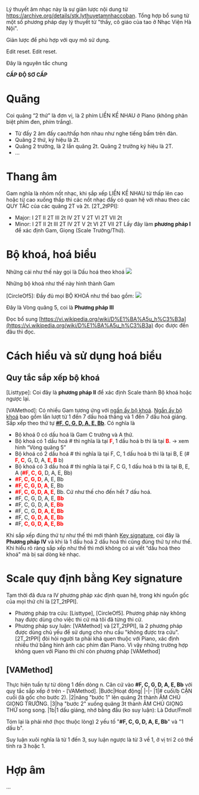 Lý thuyết âm nhạc này là sự giản lược nội dung từ https://archive.org/details/stk.lythuyetamnhaccoban.
Tổng hợp bổ sung từ một số phương pháp dạy lý thuyết từ "thầy, cô giáo của tao ở Nhạc Viện Hà Nội".

Giản lược để phù hợp với quy mô sử dụng.

Edit reset. Edit reset.

Đây là nguyên tắc chung

**CẤP ĐỘ SƠ CẤP**

# Quãng
Coi quãng “2 thứ” là đơn vị, là 2 phím LIỀN KỀ NHAU ở Piano (không phân biệt phím đen, phím trắng).

- Từ đấy 2 âm đấy cao/thấp hơn nhau như nghe tiếng bấm trên đàn.
- Quãng 2 thứ, ký hiệu là 2t.
- Quãng 2 trưởng, là 2 lần quãng 2t. Quãng 2 trưởng ký hiệu là 2T.
- …

# Thang âm
Gam nghĩa là nhóm nốt nhạc, khi sắp xếp LIỀN KỀ NHAU từ thấp lên cao hoặc từ cao xuống thấp thì các nốt nhạc đấy có quan hệ với nhau theo các QUY TẮC của các quãng 2T và 2t.
[2T_2tPPI]:
- Major: I 2T II 2T III 2t IV 2T V 2T VI 2T VII 2t
- Minor: I 2T II 2t III 2T IV 2T V 2t VI 2T VII 2T
Lấy đây làm **phương pháp I** để xác định Gam, Giọng (Scale Trưởng/Thứ).

# Bộ khoá, hoá biểu
Những cái như thế này gọi là Dấu hoá theo khoá ![](https://seami.vn/wp-content/uploads/2017/07/Screenshot_8-1.jpg)

Những bộ khoá như thế này hình thành Gam

[CircleOf5]: Đầy đủ mọi BỘ KHOÁ như thế bao gồm:
![](https://upload.wikimedia.org/wikipedia/commons/thumb/3/33/Circle_of_fifths_deluxe_4.svg/800px-Circle_of_fifths_deluxe_4.svg.png)

Đây là Vòng quãng 5, coi là **Phương pháp III**

Đọc bổ sung [https://vi.wikipedia.org/wiki/D%E1%BA%A5u_h%C3%B3a](https://vi.wikipedia.org/wiki/D%E1%BA%A5u_h%C3%B3a) đọc được đến đâu thì đọc.

# Cách hiểu và sử dụng hoá biểu
## Quy tắc sắp xếp bộ khoá
[Listtype]: Coi đây là **phương pháp II** để xác định Scale thành Bộ khoá hoặc ngược lại.

[VAMethod]: Có nhiều Gam tương ứng với [ngần ấy bộ khoá](https://vi.wikipedia.org/wiki/D%E1%BA%A5u_h%C3%B3a#/media/T%E1%BA%ADp_tin:Circle_of_fifths_deluxe_4.svg). [Ngần ấy bộ khoá](https://vi.wikipedia.org/wiki/D%E1%BA%A5u_h%C3%B3a#/media/T%E1%BA%ADp_tin:Circle_of_fifths_deluxe_4.svg) bao gồm lần lượt từ 1 đến 7 dấu hoá thăng và 1 đến 7 dấu hoá giáng. Sắp xếp theo thứ tự **<span style="text-decoration:underline;">#F, C, G, D, A, E, Bb</span>**. Có nghĩa là
- Bộ khoá 0 có dấu hoá là Gam C trưởng và A thứ.
- Bộ khoá có 1 dấu hoá # thì nghĩa là tại <span style="color: red; font-weight: bold">F</span>, 1 dấu hoá b thì là tại <span style="color: red; font-weight: bold">B</span>. → xem hình “Vòng quãng 5”
- Bộ khoá có 2 dấu hoá # thì nghĩa là tại F, C, 1 dấu hoá b thì là tại B, E (# <span style="color: red; font-weight: bold">F, C</span>, G, D, A, <span style="color: red; font-weight: bold">E, B</span> b)
- Bộ khoá có 3 dấu hoá # thì nghĩa là tại F, C G, 1 dấu hoá b thì là tại B, E, A (<span style="color: red; font-weight: bold">#F, C, G</span>, D, A, E, Bb)
- <span style="color: red; font-weight: bold">#F, C, G, D</span>, A, E, Bb
- <span style="color: red; font-weight: bold">#F, C, G, D, A</span>, E, Bb
- <span style="color: red; font-weight: bold">#F, C, G, D, A, E</span>, Bb. Cứ như thế cho đến hết 7 dấu hoá.
- #F, C, G, D, A, E, <span style="color: red; font-weight: bold">Bb</span> 
- #F, C, G, D, A,<span style="color: red; font-weight: bold"> E, Bb</span>
- #F, C, G, <span style="color: red; font-weight: bold">D, A, E, Bb</span>
- #F, C, <span style="color: red; font-weight: bold">G, D, A, E, Bb</span>
- #F, <span style="color: red; font-weight: bold">C, G, D, A, E, Bb</span>

Khi sắp xếp đúng thứ tự như thế thì mới thành [Key signature](https://en.wikipedia.org/wiki/Key_signature#Table), coi đây là **Phương pháp IV**
và khi là 1 dấu hoá 2 dấu hoá thì cũng đúng thứ tự như thế. Khi hiểu rõ ràng sắp xếp như thế thì mới không có ai viết “dấu hoá theo khoá" mà bị sai dòng kẻ nhạc.

# Scale quy định bằng Key signature
Tạm thời đã đưa ra IV phương pháp xác định quan hệ, trong khi nguồn gốc của mọi thứ chỉ là [2T_2tPPI].
- Phương pháp tra cứu: [Listtype], [CircleOf5]. Phương pháp này không hay được dùng cho việc thi cử mà tôi đã từng thi cử.
- Phương pháp suy luận: [VAMethod] và [2T_2tPPI], là 2 phương pháp được dùng chủ yếu để sử dụng cho nhu cầu "không được tra cứu". [2T_2tPPI] đòi hỏi người ta phải khá quen thuộc với Piano, xác định nhiều thứ bằng hình ảnh các phím đàn Piano. Vì vậy những trường hợp không quen với Piano thì chỉ còn phương pháp [VAMethod]

## [VAMethod]
Thực hiện tuần tự từ dòng 1 đến dòng n.
Căn cứ vào **#F, C, G, D, A, E, Bb** với quy tắc sắp xếp ở trên - [VAMethod].
|Bước|Hoạt động|
|-|-
|1|# cuối/b CẬN cuối (là gốc cho bước 2).
|2|nâng "bước 1" lên quãng 2t thành ÂM CHỦ GIỌNG TRƯỞNG.
|3|hạ "bước 2" xuống quãng 3t thành ÂM CHỦ GIỌNG THỨ song song.
|1b|1 dấu giáng, nhớ bằng đầu (ko suy luận): Là Ddur/Fmoll

Tóm lại là phải nhớ (học thuộc lòng) 2 yếu tố "**#F, C, G, D, A, E, Bb**" và "1 dấu b".

Suy luận xuôi nghĩa là từ 1 đến 3, suy luận ngược là từ 3 về 1, ở vị trí 2 có thể tính ra 3 hoặc 1.

# Hợp âm
...

